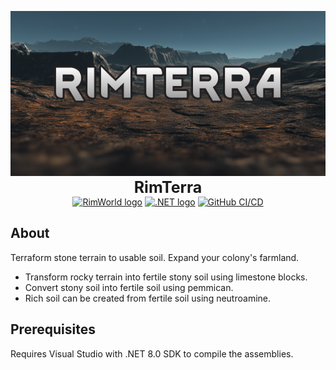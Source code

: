 <p align="center">
    <img src="https://github.com/KeirLoire/RimTerra/blob/master/About/Preview.png?raw=true" alt="RimTerra Preview"/><br>
    <b style="font-size:25px">RimTerra</b><br>
    <a href="https://store.steampowered.com/app/294100/RimWorld/"><img src="https://img.shields.io/badge/rimworld-1.5-b5651d?label=RimWorld&style=flat&logo=rimworld" alt="RimWorld logo"/></a>
    <a href="https://dotnet.microsoft.com/en-us/download/dotnet/8.0"><img src="https://img.shields.io/badge/dotnet-8.0-512bd4?label=.NET&style=flat&logo=dotnet" alt=".NET logo"/></a>
    <a href="https://github.com/KeirLoire/RimTerra/commits/master"><img src="https://github.com/keirLoire/RimTerra/actions/workflows/ci.yml/badge.svg" alt="GitHub CI/CD"/></a>
</p>

## About

Terraform stone terrain to usable soil. Expand your colony's farmland.

- Transform rocky terrain into fertile stony soil using limestone blocks. 
- Convert stony soil into fertile soil using pemmican.
- Rich soil can be created from fertile soil using neutroamine.

## Prerequisites
Requires Visual Studio with .NET 8.0 SDK to compile the assemblies.